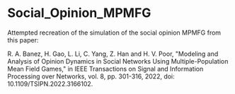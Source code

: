 # Social_Opinion_MPMFG
Attempted recreation of the simulation of the social opinion MPMFG from this paper:

R. A. Banez, H. Gao, L. Li, C. Yang, Z. Han and H. V. Poor, "Modeling and Analysis of Opinion Dynamics in Social Networks Using Multiple-Population Mean Field Games," in IEEE Transactions on Signal and Information Processing over Networks, vol. 8, pp. 301-316, 2022, doi: 10.1109/TSIPN.2022.3166102.
